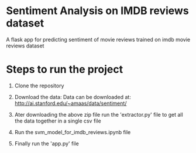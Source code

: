 # Sentiment Analysis on IMDB reviews dataset
A flask app for predicting sentiment of movie reviews trained on imdb movie reviews dataset 

# Steps to run the project

1. Clone the repository

2. Download the data: Data can be downloaded at: http://ai.stanford.edu/~amaas/data/sentiment/

3. Ater downloading the above zip file run the 'extractor.py' file to get all the data together in a single csv file

4. Run the svm_model_for_imdb_reviews.ipynb file  

5. Finally run the 'app.py' file





